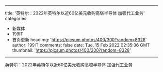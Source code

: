 
---
title: '英特尔：2022年英特尔以近60亿美元收购高塔半导体 加强代工业务'
categories: 
 - 新媒体
 - 199IT
 - 首页更新
headimg: 'https://picsum.photos/400/300?random=8328'
author: 199IT
comments: false
date: Tue, 15 Feb 2022 02:35:36 GMT
thumbnail: 'https://picsum.photos/400/300?random=8328'
---

<div>   
英特尔：2022年英特尔以近60亿美元收购高塔半导体 加强代工业务  
</div>
            